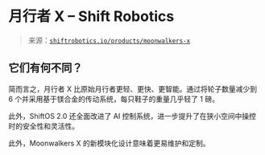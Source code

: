 <!--yml

类别：未分类

日期：2024-05-27 14:55:05

-->

# 月行者 X – Shift Robotics

> 来源：[`shiftrobotics.io/products/moonwalkers-x`](https://shiftrobotics.io/products/moonwalkers-x)

## **它们有何不同？**

简而言之，月行者 X 比原始月行者更轻、更快、更智能。通过将轮子数量减少到 6 个并采用基于镁合金的传动系统，每只鞋子的重量几乎轻了 1 磅。

此外，ShiftOS 2.0 还全面改进了 AI 控制系统，进一步提升了在狭小空间中操控时的安全性和灵活性。

此外，Moonwalkers X 的新模块化设计意味着更易维护和定制。
